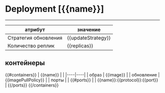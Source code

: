 # Deployment [{{name}}]
*** 

| атрибут         | значение           |
|----------------------|--------------------|
| Стратегия обновления | {{updateStrategy}} |
| Количество реплик    | {{replicas}}       |

## контейнеры
{{#containers}}
| {{name}} |  |
|----|----|
| образ | {{image}} |
| обновление | {{imagePullPolicy}} |
| порты |  | 
{{#ports}}
| | {{name}}:{{protocol}}:{{port}} |
{{/ports}}
{{/containers}}


